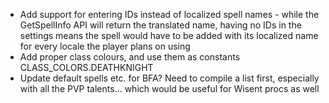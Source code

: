 * Add support for entering IDs instead of localized spell names - while the GetSpellInfo API will return the translated name, having no IDs in the settings means the spell would have to be added with its localized name for every locale the player plans on using
* Add proper class colours, and use them as constants CLASS_COLORS.DEATHKNIGHT
* Update default spells etc. for BFA? Need to compile a list first, especially with all the PVP talents... which would be useful for Wisent procs as well